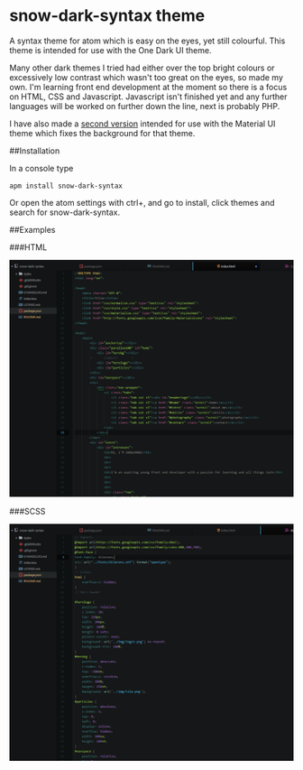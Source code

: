 # snow-dark-syntax theme

A syntax theme for atom which is easy on the eyes, yet still colourful. This theme is intended for use with the One Dark UI theme.

Many other dark themes I tried had either over the top bright colours or excessively low contrast which wasn't too great on the eyes, so made my own. I'm learning front end development at the moment so there is a focus on HTML, CSS and Javascript. Javascript isn't finished yet and any further languages will be worked on further down the line, next is probably PHP.

I have also made a [second version](https://github.com/SnowJambi/snow-dark-material-syntax) intended for use with the Material UI theme which fixes the background for that theme.

##Installation

In a console type

```shell
apm install snow-dark-syntax
```
Or open the atom settings with ctrl+, and go to install, click themes and search for snow-dark-syntax.

##Examples

###HTML

![screenshot](./screenshots/snow-dark-html.png?raw=true)

###SCSS

![screenshot](./screenshots/snow-dark-scss.png?raw=true)
